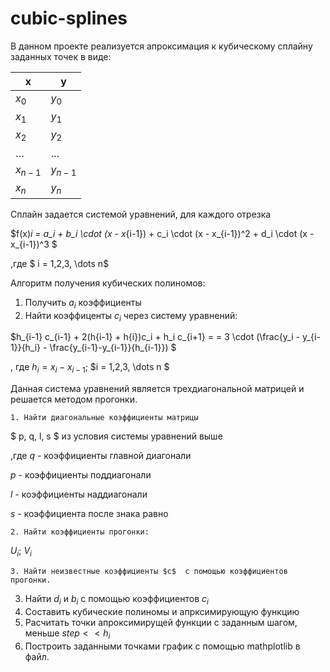 # cubic-splines

В данном проекте реализуется апроксимация к кубическому сплайну заданных точек в виде:

|x|y|
|--|--|
|$x_0$|$y_0$|
|$x_1$|$y_1$|
|$x_2$|$y_2$|
|$\dots$|$\dots$|
|$x_{n-1}$|$y_{n-1}$|
|$x_n$|$y_n$|


Сплайн задается системой уравнений, для каждого отрезка 

$f(x)_i = a_i + b_i \cdot (x - x_{i-1}) + c_i \cdot (x - x_{i-1})^2 + 
d_i \cdot (x - x_{i-1})^3
$

,где $ i = 1,2,3, \dots n$

Алгоритм получения кубических полиномов:

1. Получить $a_i$ коэффициенты 
2. Найти коэффиценты $c_i$ через систему уравнений:

$h_{i-1} c_{i-1} + 2(h{i-1} + h{i})c_i + h_i c_{i+1} = 
= 3 \cdot (\frac{y_i - y_{i-1}}{h_i} - \frac{y_{i-1}-y_{i-1}}{h_{i-1}})
$

, где $h_i = x_{i} - x_{i-1}$; $i = 1,2,3, \dots n $

Данная система уравнений является трехдиагональной матрицей и решается методом прогонки.

    1. Найти диагональные коэффициенты матрицы 
        
$ p, q, l, s $ из условия системы уравнений выше

,где $q$ - коэффициенты главной диагонали

$p$ - коэффициенты поддиагонали 

$l$ - коэффициенты наддиагонали 

$s$ - коэффициента после знака равно 

    2. Найти коэффициенты прогонки:
    
 $U_i$; $V_i$

    3. Найти неизвестные коэффициенты $c$  с помощью коэффициентов прогонки.

3. Найти $d_i$ и $b_i$ с помощью коэффициентов $c_i$ 
4. Составить кубические полиномы и апрксимирующую функцию
5. Расчитать точки апроксимирущей функции с заданным шагом, меньше $step << h_i$ 
6. Построить заданными точками график с помощью mathplotlib в файл. 
